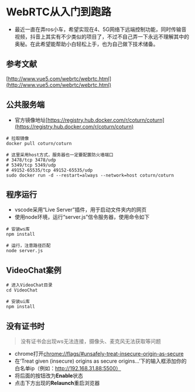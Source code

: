 # WebRTC从入门到跑路
* 最近一直在弄ros小车，希望实现在4、5G网络下远端控制功能，同时传输音视频，抖音上其实有不少类似的项目了，不过不自己弄一下永远不理解其中的奥秘。在此希望能帮助小白轻松上手，也为自己做下技术储备。

## 参考文献
[http://www.vue5.com/webrtc/webrtc.html](http://www.vue5.com/webrtc/webrtc.html)

## 公共服务端
* 官方镜像地址[https://registry.hub.docker.com/r/coturn/coturn](https://registry.hub.docker.com/r/coturn/coturn)
```shell
# 拉取镜像
docker pull coturn/coturn

# 这里采用host方式，服务器也一定要配置防火墙端口
# 3478/tcp 3478/udp
# 5349/tcp 5349/udp
# 49152-65535/tcp 49152-65535/udp
sudo docker run -d --restart=always --network=host coturn/coturn
```

## 程序运行
* vscode采用“Live Server”插件，用于启动文件夹内的网页
* 使用node环境，运行“server.js”信令服务器，使用命令如下
```shell
# 安装ws库
npm install

# 运行，注意路径匹配
node server.js
```

## VideoChat案例
```shell
# 进入VideoChat目录
cd VideoChat

# 安装ui库
npm install
```

## 没有证书时
> 没有证书会出现ws无法连接，摄像头、麦克风无法获取等问题
* chrome打开[chrome://flags/#unsafely-treat-insecure-origin-as-secure
](chrome://flags/#unsafely-treat-insecure-origin-as-secure)
* 在‘Treat given (insecure) origins as secure origins...’下的输入框添加你的白名单ip（例如：http://192.168.31.88:5500）
* 将后面的按钮改为**Enable**状态
* 点击下方出现的**Relaunch**重启浏览器

